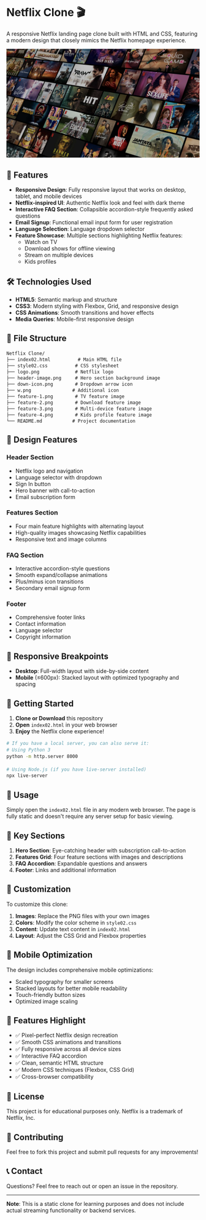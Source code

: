 # Netflix Clone 🎬

A responsive Netflix landing page clone built with HTML and CSS, featuring a modern design that closely mimics the Netflix homepage experience.

![Netflix Clone](header-image.png)

## 🚀 Features

- **Responsive Design**: Fully responsive layout that works on desktop, tablet, and mobile devices
- **Netflix-inspired UI**: Authentic Netflix look and feel with dark theme
- **Interactive FAQ Section**: Collapsible accordion-style frequently asked questions
- **Email Signup**: Functional email input form for user registration
- **Language Selection**: Language dropdown selector
- **Feature Showcase**: Multiple sections highlighting Netflix features:
  - Watch on TV
  - Download shows for offline viewing
  - Stream on multiple devices
  - Kids profiles

## 🛠️ Technologies Used

- **HTML5**: Semantic markup and structure
- **CSS3**: Modern styling with Flexbox, Grid, and responsive design
- **CSS Animations**: Smooth transitions and hover effects
- **Media Queries**: Mobile-first responsive design

## 📁 File Structure

```
Netflix Clone/
├── index02.html          # Main HTML file
├── style02.css          # CSS stylesheet
├── logo.png             # Netflix logo
├── header-image.png     # Hero section background image
├── down-icon.png        # Dropdown arrow icon
├── w.png               # Additional icon
├── feature-1.png        # TV feature image
├── feature-2.png        # Download feature image
├── feature-3.png        # Multi-device feature image
├── feature-4.png        # Kids profile feature image
└── README.md           # Project documentation
```

## 🎨 Design Features

### Header Section
- Netflix logo and navigation
- Language selector with dropdown
- Sign In button
- Hero banner with call-to-action
- Email subscription form

### Features Section
- Four main feature highlights with alternating layout
- High-quality images showcasing Netflix capabilities
- Responsive text and image columns

### FAQ Section
- Interactive accordion-style questions
- Smooth expand/collapse animations
- Plus/minus icon transitions
- Secondary email signup form

### Footer
- Comprehensive footer links
- Contact information
- Language selector
- Copyright information

## 📱 Responsive Breakpoints

- **Desktop**: Full-width layout with side-by-side content
- **Mobile** (≤600px): Stacked layout with optimized typography and spacing

## 🚀 Getting Started

1. **Clone or Download** this repository
2. **Open** `index02.html` in your web browser
3. **Enjoy** the Netflix clone experience!

```bash
# If you have a local server, you can also serve it:
# Using Python 3
python -m http.server 8000

# Using Node.js (if you have live-server installed)
npx live-server
```

## 📖 Usage

Simply open the `index02.html` file in any modern web browser. The page is fully static and doesn't require any server setup for basic viewing.

## 🎯 Key Sections

1. **Hero Section**: Eye-catching header with subscription call-to-action
2. **Features Grid**: Four feature sections with images and descriptions
3. **FAQ Accordion**: Expandable questions and answers
4. **Footer**: Links and additional information

## 🔧 Customization

To customize this clone:

1. **Images**: Replace the PNG files with your own images
2. **Colors**: Modify the color scheme in `style02.css`
3. **Content**: Update text content in `index02.html`
4. **Layout**: Adjust the CSS Grid and Flexbox properties

## 📱 Mobile Optimization

The design includes comprehensive mobile optimizations:
- Scaled typography for smaller screens
- Stacked layouts for better mobile readability
- Touch-friendly button sizes
- Optimized image scaling

## 🌟 Features Highlight

- ✅ Pixel-perfect Netflix design recreation
- ✅ Smooth CSS animations and transitions
- ✅ Fully responsive across all device sizes
- ✅ Interactive FAQ accordion
- ✅ Clean, semantic HTML structure
- ✅ Modern CSS techniques (Flexbox, CSS Grid)
- ✅ Cross-browser compatibility

## 📄 License

This project is for educational purposes only. Netflix is a trademark of Netflix, Inc.

## 🤝 Contributing

Feel free to fork this project and submit pull requests for any improvements!

## 📞 Contact

Questions? Feel free to reach out or open an issue in the repository.

---

**Note**: This is a static clone for learning purposes and does not include actual streaming functionality or backend services.
